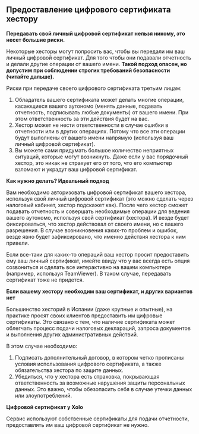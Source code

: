 ## Предоставление цифрового сертификата хестору

**Передавать свой личный цифровой сертификат нельзя никому, это несет большие риски.**

Некоторые хесторы могут попросить вас, чтобы вы передали им ваш личный цифровой сертификат. Для того чтобы они
подавали отчетность и делали другие операции от вашего имени. **Такой подход опасен, но допустим при соблюдении строгих
требований безопасности (читайте дальше).**

Риски при передаче своего цифрового сертификата третьим лицам:

1. Обладатель вашего сертификата может делать многие операции, касающиеся вашего аутономо (менять данные, подавать
   отчетность, подписывать любые документы) от вашего имени. При этом ответственность за эти действия будет на вас.
2. Хестор может не нести ответственности в случае ошибки в отчетности или в других операциях. Потому что все эти
   операции будут выполнены от вашего имени напрямую (используя ваш личный цифровой сертификат).
3. Вы можете сами придумать большое количество неприятных ситуаций, которые могут возникнуть. Даже если у вас
   порядочный хестор, это никак не страхует его от того, что его компьютер взломают и украдут ваш цифровой
   сертификат.

**Как нужно делать? Идеальный подход**

Вам необходимо авторизовать цифровой сертификат вашего хестора, используя свой личный цифровой сертификат (это
можно сделать через налоговый кабинет, хестор подскажет как). После чего хестор сможет подавать отчетность и совершать
необходимые операции для ведения вашего аутономо, используя свой сертификат (хестора). И везде будет фиксироваться,
что хестор действовал от своего имени, но с вашего разрешения. В случае возникновения каких-то проблем и ошибок,
везде явно будет зафиксировано, что именно действия хестора к ним привели.

Если все-таки для каких-то операций ваш хестор просит предоставить ему ваш личный сертификат, имейте ввиду что у вас
всегда есть опция созвониться и сделать все интерактивно на вашем компьютере (например, используя TeamViewer). В
таком случае, передавать сертификат тоже не придется.

**Если вашему хестору необходим ваш сертификат, и других вариантов нет**

Большинство хесторий в Испании (даже крупные и опытные), на практике просят своих клиентов
предоставить им цифровые сертификаты. Это связано с тем, что наличие сертификата может облегчать процесс подачи
налоговых деклараций, запроса документов и выполнения других административных действий.

В этом случае необходимо:

1. Подписать дополнительный договор, в котором четко прописаны условия использования цифрового сертификата, а также
   обязательства хестора по защите данных.
2. Убедиться, что у хестора есть страховка, покрывающая ответственность за возможные нарушения защиты персональных
   данных. Это важно, чтобы обезопасить себя в случае утечки данных или злоупотреблений.

**Цифровой сертификат у Xolo**

Сервис используют собственные сертификаты для подачи отчетности, предоставлять им ваш цифровой сертификат не нужно.
